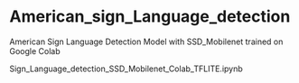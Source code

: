 # American_sign_Language_detection

American Sign Language Detection Model with SSD_Mobilenet trained on Google Colab

Sign_Language_detection_SSD_Mobilenet_Colab_TFLITE.ipynb
